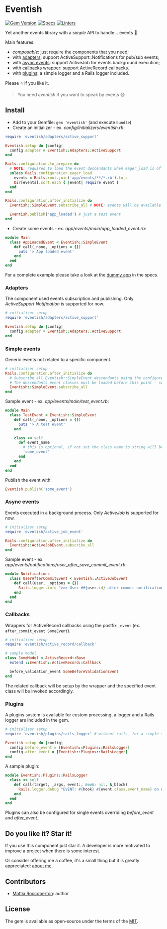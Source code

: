 # Eventish

[![Gem Version](https://badge.fury.io/rb/eventish.svg)](https://badge.fury.io/rb/eventish)
[![Specs](https://github.com/blocknotes/eventish/actions/workflows/main.yml/badge.svg)](https://github.com/blocknotes/eventish/actions/workflows/main.yml)
[![Linters](https://github.com/blocknotes/eventish/actions/workflows/linters.yml/badge.svg)](https://github.com/blocknotes/eventish/actions/workflows/linters.yml)

Yet another events library with a _simple_ API to handle... events :tada:

Main features:
- _composable_: just require the components that you need;
- with [adapters](#adapters): support ActiveSupport::Notifications for pub/sub events;
- with [async events](#async-events): support ActiveJob for events background execution;
- with [callbacks wrapper](#callbacks): support ActiveRecord callbacks.
- with [plugins](#plugins): a simple logger and a Rails logger included.

Please :star: if you like it.

> You need _eventish_ if you want to speak by events :smile:

## Install

- Add to your Gemfile: `gem 'eventish'` (and execute `bundle`)
- Create an initializer - ex. _config/initializers/eventish.rb_:

```rb
require 'eventish/adapters/active_support'

Eventish.setup do |config|
  config.adapter = Eventish::Adapters::ActiveSupport
end

Rails.configuration.to_prepare do
  # NOTE: required to load the event descendants when eager_load is off
  unless Rails.configuration.eager_load
    events = Rails.root.join('app/events/**/*.rb').to_s
    Dir[events].sort.each { |event| require event }
  end
end

Rails.configuration.after_initialize do
  Eventish::SimpleEvent.subscribe_all # NOTE: events will be available after this point

  Eventish.publish('app_loaded') # just a test event
end
```

- Create some events - ex. _app/events/main/app_loaded_event.rb_:

```rb
module Main
  class AppLoadedEvent < Eventish::SimpleEvent
    def call(_none, _options = {})
      puts '> App loaded event'
    end
  end
end
```

For a complete example please take a look at the [dummy app](spec/dummy) in the specs.

### Adapters

The component used events subscription and publishing.
Only _ActiveSupport Notification_ is supported for now.

```rb
# initializer setup
require 'eventish/adapters/active_support'

Eventish.setup do |config|
  config.adapter = Eventish::Adapters::ActiveSupport
end
```

### Simple events

Generic events not related to a specific component.

```rb
# initializer setup
Rails.configuration.after_initialize do
  # Subscribe all Eventish::SimpleEvent descendants using the configured adapter
  # The descendants event classes must be loaded before this point - see eager_load notes in the Install section
  Eventish::SimpleEvent.subscribe_all
end
```

Sample event - ex. _app/events/main/test_event.rb_:

```rb
module Main
  class TestEvent < Eventish::SimpleEvent
    def call(_none, _options = {})
      puts '> A test event'
    end

    class << self
      def event_name
        # this is optional, if not set the class name to string will be used
        'some_event'
      end
    end
  end
end
```

Publish the event with:

```rb
Eventish.publish('some_event')
```

### Async events

Events executed in a background process.
Only _ActiveJob_ is supported for now.

```rb
# initializer setup
require 'eventish/active_job_event'

Rails.configuration.after_initialize do
  Eventish::ActiveJobEvent.subscribe_all
end
```

Sample event - ex. _app/events/notifications/user_after_save_commit_event.rb_:

```rb
module Notifications
  class UserAfterCommitEvent < Eventish::ActiveJobEvent
    def call(user, _options = {})
      Rails.logger.info ">>> User ##{user.id} after commit notification"
    end
  end
end
```

### Callbacks

Wrappers for ActiveRecord callbacks using the postfix `_event` (ex. `after_commit_event SomeEvent`).

```rb
# initializer setup
require 'eventish/active_record/callback'
```

```rb
# sample model
class SomeModel < ActiveRecord::Base
  extend ::Eventish::ActiveRecord::Callback

  before_validation_event SomeBeforeValidationEvent
end
```

The related callback will be setup by the wrapper and the specified event class will be invoked accordingly.

### Plugins

A plugins system is available for custom processing, a logger and a Rails logger are included in the gem.

```rb
# initializer setup
require 'eventish/plugins/rails_logger' # without rails_ for a simple stdout logger

Eventish.setup do |config|
  config.before_event = [Eventish::Plugins::RailsLogger]
  config.after_event = [Eventish::Plugins::RailsLogger]
end
```

A sample plugin:

```rb
module Eventish::Plugins::RailsLogger
  class << self
    def call(target, _args, event:, hook: nil, &_block)
      Rails.logger.debug "EVENT: #{hook} #{event.class.event_name} on #{target.inspect}"
    end
  end
end
```

Plugins can also be configured for single events overriding _before_event_ and _after_event_.

## Do you like it? Star it!

If you use this component just star it. A developer is more motivated to improve a project when there is some interest.

Or consider offering me a coffee, it's a small thing but it is greatly appreciated: [about me](https://www.blocknot.es/about-me).

## Contributors

- [Mattia Roccoberton](https://www.blocknot.es): author

## License

The gem is available as open-source under the terms of the [MIT](LICENSE.txt).
